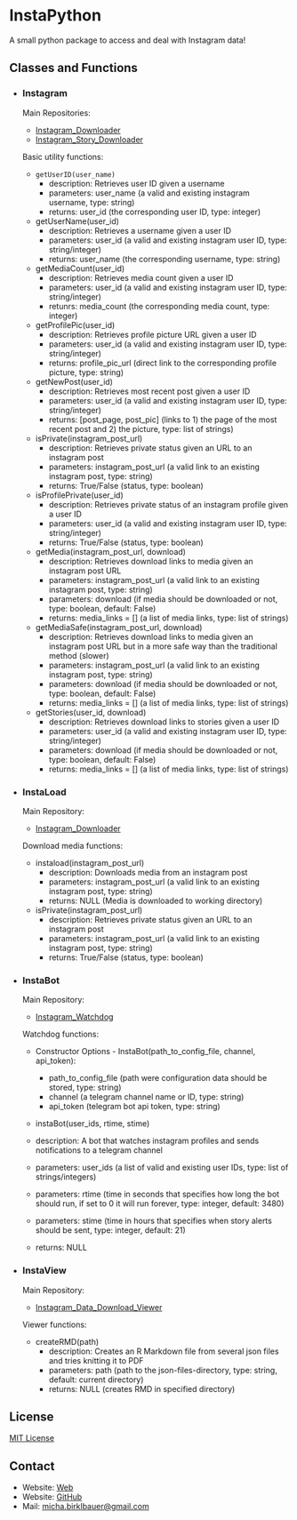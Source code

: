 # InstaPython

A small python package to access and deal with Instagram data!

## Classes and Functions

- ### Instagram

  Main Repositories:
  - [Instagram_Downloader](https://github.com/t0xic-m/instagram_downloader)
  - [Instagram_Story_Downloader](https://github.com/t0xic-m/instagram_story_downloader)

  Basic utility functions:

  - ```getUserID(user_name)```
    - description: Retrieves user ID given a username
    - parameters: user_name (a valid and existing instagram username, type: string)
    - returns: user_id (the corresponding user ID, type: integer)
  - getUserName(user_id)
    - description: Retrieves a username given a user ID
    - parameters: user_id (a valid and existing instagram user ID, type: string/integer)
    - returns: user_name (the corresponding username, type: string)
  - getMediaCount(user_id)
    - description: Retrieves media count given a user ID
    - parameters: user_id (a valid and existing instagram user ID, type: string/integer)
    - retunrs: media_count (the corresponding media count, type: integer)
  - getProfilePic(user_id)
    - description: Retrieves profile picture URL given a user ID
    - parameters: user_id (a valid and existing instagram user ID, type: string/integer)
    - returns: profile_pic_url (direct link to the corresponding profile picture, type: string)
  - getNewPost(user_id)
    - description: Retrieves most recent post given a user ID
    - parameters: user_id (a valid and existing instagram user ID, type: string/integer)
    - returns: [post_page, post_pic] (links to 1) the page of the most recent post and 2) the picture, type: list of strings)
  - isPrivate(instagram_post_url)
    - description: Retrieves private status given an URL to an instagram post
    - parameters: instagram_post_url (a valid link to an existing instagram post, type: string)
    - returns: True/False (status, type: boolean)
  - isProfilePrivate(user_id)
    - description: Retrieves private status of an instagram profile given a user ID
    - parameters: user_id (a valid and existing instagram user ID, type: string/integer)
    - returns: True/False (status, type: boolean)
  - getMedia(instagram_post_url, download)
    - description: Retrieves download links to media given an instagram post URL
    - parameters: instagram_post_url (a valid link to an existing instagram post, type: string)
    - parameters: download (if media should be downloaded or not, type: boolean, default: False)
    - returns: media_links = [] (a list of media links, type: list of strings)
  - getMediaSafe(instagram_post_url, download)
    - description: Retrieves download links to media given an instagram post URL but in a more safe way than the traditional method (slower)
    - parameters: instagram_post_url (a valid link to an existing instagram post, type: string)
    - parameters: download (if media should be downloaded or not, type: boolean, default: False)
    - returns: media_links = [] (a list of media links, type: list of strings)
  - getStories(user_id, download)
    - description: Retrieves download links to stories given a user ID
    - parameters: user_id (a valid and existing instagram user ID, type: string/integer)
    - parameters: download (if media should be downloaded or not, type: boolean, default: False)
    - returns: media_links = [] (a list of media links, type: list of strings)

- ### InstaLoad

  Main Repository:
  - [Instagram_Downloader](https://github.com/t0xic-m/instagram_downloader)

  Download media functions:

  - instaload(instagram_post_url)
    - description: Downloads media from an instagram post
    - parameters: instagram_post_url (a valid link to an existing instagram post, type: string)
    - returns: NULL (Media is downloaded to working directory)
  - isPrivate(instagram_post_url)
    - description: Retrieves private status given an URL to an instagram post
    - parameters: instagram_post_url (a valid link to an existing instagram post, type: string)
    - returns: True/False (status, type: boolean)  

- ### InstaBot

  Main Repository:
  - [Instagram_Watchdog](https://github.com/t0xic-m/instagram_watchdog)

  Watchdog functions:

  - Constructor Options - InstaBot(path_to_config_file, channel, api_token):
    - path_to_config_file (path were configuration data should be stored, type: string)
    - channel (a telegram channel name or ID, type: string)
    - api_token (telegram bot api token, type: string)

  -  instaBot(user_ids, rtime, stime)
    - description: A bot that watches instagram profiles and sends notifications to a telegram channel
    - parameters: user_ids (a list of valid and existing user IDs, type: list of strings/integers)
    - parameters: rtime (time in seconds that specifies how long the bot should run, if set to 0 it will run forever, type: integer, default: 3480)
    - parameters: stime (time in hours that specifies when story alerts should be sent, type: integer, default: 21)
    - returns: NULL

- ### InstaView

  Main Repository:
  - [Instagram_Data_Download_Viewer](https://github.com/t0xic-m/instagram_data_download_viewer)

  Viewer functions:

  - createRMD(path)
    - description: Creates an R Markdown file from several json files and tries knitting it to PDF
    - parameters: path (path to the json-files-directory, type: string, default: current directory)
    - returns: NULL (creates RMD in specified directory)  

## License

[MIT License](https://github.com/t0xic-m/instapython/blob/master/LICENSE.md)

## Contact

- Website: [Web](https://sites/google.com/site/michabirklbauer)
- Website: [GitHub](https://t0xic-m.github.io)
- Mail: micha.birklbauer@gmail.com
